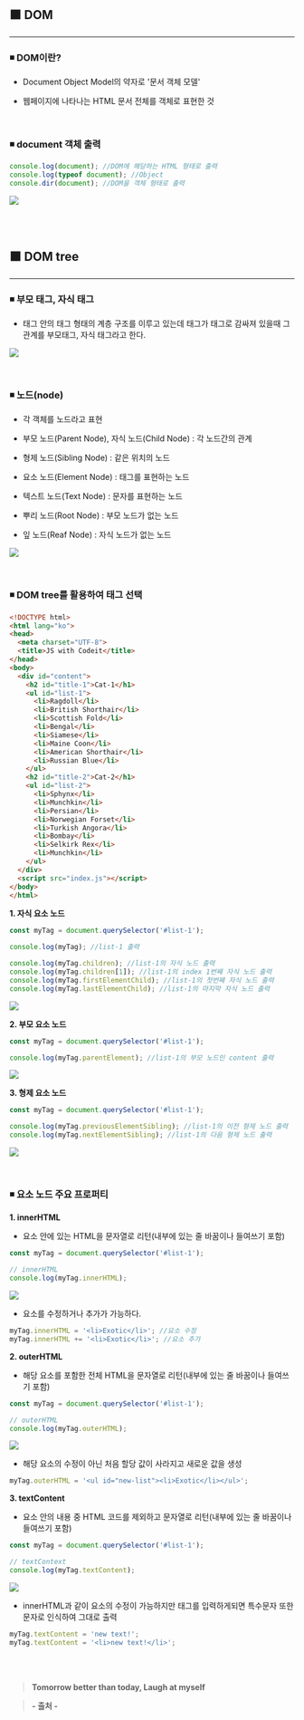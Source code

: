 ## ⬛ DOM

---

### ◾ DOM이란?

- Document Object Model의 약자로 '문서 객체 모델'

- 웹페이지에 나타나는 HTML 문서 전체를 객체로 표현한 것

<br>

### ◾ document 객체 출력

```javascript
console.log(document); //DOM에 해당하는 HTML 형태로 출력
console.log(typeof document); //Object
console.dir(document); //DOM을 객체 형태로 출력
```

![](https://velog.velcdn.com/images/lilclown/post/aeec11bd-9c03-483a-9488-3771f3c07918/image.PNG)

<br><br>

## ⬛ DOM tree

---

### ◾ 부모 태그, 자식 태그

- 태그 안의 태그 형태의 계층 구조를 이루고 있는데 태그가 태그로 감싸져 있을때 그 관계를 부모태그, 자식 태그라고 한다.

![](https://velog.velcdn.com/images/lilclown/post/c4ed8b60-ebf4-4911-bd25-95a7cbfb1b95/image.PNG)

<br>

### ◾ 노드(node)

- 각 객체를 노드라고 표현

- 부모 노드(Parent Node), 자식 노드(Child Node) : 각 노드간의 관계

- 형제 노드(Sibling Node) : 같은 위치의 노드

- 요소 노드(Element Node) : 태그를 표현하는 노드

- 텍스트 노드(Text Node) : 문자를 표현하는 노드

- 뿌리 노드(Root Node) : 부모 노드가 없는 노드

- 잎 노드(Reaf Node) : 자식 노드가 없는 노드

![](https://velog.velcdn.com/images/lilclown/post/10a0c960-3379-4cdf-ac8c-0f691daaa044/image.PNG)

<br>

### ◾ DOM tree를 활용하여 태그 선택

```html
<!DOCTYPE html>
<html lang="ko">
<head>
  <meta charset="UTF-8">
  <title>JS with Codeit</title>
</head>
<body>
  <div id="content">
    <h2 id="title-1">Cat-1</h1>
    <ul id="list-1">
      <li>Ragdoll</li>
      <li>British Shorthair</li>
      <li>Scottish Fold</li>
      <li>Bengal</li>
      <li>Siamese</li>
      <li>Maine Coon</li>
      <li>American Shorthair</li>
      <li>Russian Blue</li>
    </ul>
    <h2 id="title-2">Cat-2</h1>
    <ul id="list-2">
      <li>Sphynx</li>
      <li>Munchkin</li>
      <li>Persian</li>
      <li>Norwegian Forset</li>
      <li>Turkish Angora</li>
      <li>Bombay</li>
      <li>Selkirk Rex</li>
      <li>Munchkin</li>
    </ul>
  </div>
  <script src="index.js"></script>
</body>
</html>
```

**1. 자식 요소 노드**

```javascript
const myTag = document.querySelector('#list-1');

console.log(myTag); //list-1 출력

console.log(myTag.children); //list-1의 자식 노드 출력
console.log(myTag.children[1]); //list-1의 index 1번째 자식 노드 출력
console.log(myTag.firstElementChild); //list-1의 첫번째 자식 노드 출력
console.log(myTag.lastElementChild); //list-1의 마지막 자식 노드 출력
```

![](https://velog.velcdn.com/images/lilclown/post/0b8147f4-f02e-44ae-8c54-07781c139043/image.PNG)

**2. 부모 요소 노드**

```javascript
const myTag = document.querySelector('#list-1');

console.log(myTag.parentElement); //list-1의 부모 노드인 content 출력
```

![](https://velog.velcdn.com/images/lilclown/post/781d42f0-2a64-4794-85c0-08cba6d9925e/image.PNG)

**3. 형제 요소 노드**

```javascript
const myTag = document.querySelector('#list-1');

console.log(myTag.previousElementSibling); //list-1의 이전 형제 노드 출력
console.log(myTag.nextElementSibling); //list-1의 다음 형제 노드 출력
```

![](https://velog.velcdn.com/images/lilclown/post/35f2b31b-4a5c-4de9-9cea-732c9ebd9f47/image.PNG)

<br>

### ◾ 요소 노드 주요 프로퍼티

**1. innerHTML**

- 요소 안에 있는 HTML을 문자열로 리턴(내부에 있는 줄 바꿈이나 들여쓰기 포함)

```javascript
const myTag = document.querySelector('#list-1');

// innerHTML
console.log(myTag.innerHTML);
```

![](https://velog.velcdn.com/images/lilclown/post/9e02ffb5-ec68-41ec-906d-936ae1798f73/image.PNG)

- 요소를 수정하거나 추가가 가능하다.

```javascript
myTag.innerHTML = '<li>Exotic</li>'; //요소 수정
myTag.innerHTML += '<li>Exotic</li>'; //요소 추가
```

**2. outerHTML**

- 해당 요소를 포함한 전체 HTML을 문자열로 리턴(내부에 있는 줄 바꿈이나 들여쓰기 포함)

```javascript
const myTag = document.querySelector('#list-1');

// outerHTML
console.log(myTag.outerHTML);
```

![](https://velog.velcdn.com/images/lilclown/post/b0ddcf96-aa8f-41f7-8341-e076f6731f0c/image.PNG)

- 해당 요소의 수정이 아닌 처음 할당 값이 사라지고 새로운 값을 생성

```javascript
myTag.outerHTML = '<ul id="new-list"><li>Exotic</li></ul>';
```

**3. textContent**

- 요소 안의 내용 중 HTML 코드를 제외하고 문자열로 리턴(내부에 있는 줄 바꿈이나 들여쓰기 포함)

```javascript
const myTag = document.querySelector('#list-1');

// textContext
console.log(myTag.textContent);
```

![](https://velog.velcdn.com/images/lilclown/post/038ccb69-d7a6-44d3-af2d-def8c64e2090/image.PNG)

- innerHTML과 같이 요소의 수정이 가능하지만 태그를 입력하게되면 특수문자 또한 문자로 인식하여 그대로 출력

```javascript
myTag.textContent = 'new text!';
myTag.textContent = '<li>new text!</li>';
```

<br><br>

> **Tomorrow better than today, Laugh at myself**

> **- 출처 -**
